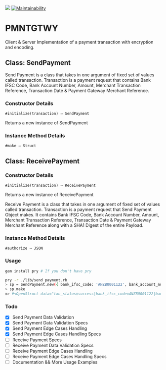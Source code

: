 [<img src="https://travis-ci.org/anik3tra0/pmntgtwy.svg?branch=master">]()
[![Maintainability](https://api.codeclimate.com/v1/badges/07dc716514f2f81693bf/maintainability)](https://codeclimate.com/github/anik3tra0/pmntgtwy/maintainability)

# PMNTGTWY

Client & Server Implementation of a payment transaction with encryption and encoding.

## Class: SendPayment

Send Payment is a class that takes in one argument of fixed set of values called transaction. Transaction is a payment request that contains Bank IFSC Code, Bank Account Number, Amount, Merchant Transaction Reference, Transaction Date & Payment Gateway Merchant Reference.

### Constructor Details
`#initialize(transaction) ⇒ SendPayment`

Returns a new instance of SendPayment

### Instance Method Details
`#make ⇒ Struct`

## Class: ReceivePayment

### Constructor Details
`#initialize(transaction) ⇒ ReceivePayment`

Returns a new instance of ReceivePayment

Receive Payment is a class that takes in one argument of fixed set of values called transaction. Transaction is a payment request that Send Payment Object makes. It contains Bank IFSC Code, Bank Account Number, Amount, Merchant Transaction Reference, Transaction Date & Payment Gateway Merchant Reference along with a SHA1 Digest of the entire Payload.

### Instance Method Details
`#authorize ⇒ JSON`

### Usage

```sh
gem install pry # If you don't have pry

pry -r ./lib/send_payment.rb
> sp = SendPayment.new({ bank_ifsc_code: 'ANZB0001122', bank_account_number: '1111222233334444', amount: '105000', merchant_transaction_ref: 'txn001', transaction_date: '2017-10-12', payment_gateway_merchant_reference: 'merc001' })
> sp.make
=> #<OpenStruct data="txn_status=success|bank_ifsc_code=ANZB0001122|bank_account_number=1111222233334444|amount=105000|merchant_transaction_ref=txn001|transaction_date=2017-10-12|payment_gateway_merchant_reference=merc001|hash=7c477a30ef756e1f29d3a4978a7c088a4b2a4c6c|payment_gateway_transaction_reference=pg_txn_0001">
```

### Todo

- [x] Send Payment Data Validation
- [x] Send Payment Data Validation Specs
- [x] Send Payment Edge Cases Handling
- [x] Send Payment Edge Cases Handling Specs
- [ ] Receive Payment Specs
- [ ] Receive Payment Data Validation Specs
- [ ] Receive Payment Edge Cases Handling
- [ ] Receive Payment Edge Cases Handling Specs
- [ ] Documentation && More Usage Examples
